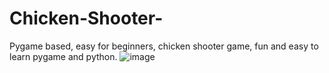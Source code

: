 # Chicken-Shooter-
Pygame based, easy for beginners, chicken shooter game, fun and easy to learn pygame and python.
![image](https://user-images.githubusercontent.com/77937005/142739331-c6b5a71a-6cfa-43ba-a7eb-55b459d371ca.png)
